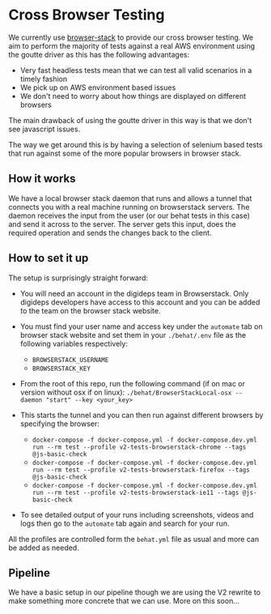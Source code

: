 # Cross Browser Testing

We currently use [browser-stack] to provide our cross browser testing. We aim to perform the majority of tests against a real AWS environment using the goutte driver
as this has the following advantages:

- Very fast headless tests mean that we can test all valid scenarios in a timely fashion
- We pick up on AWS environment based issues
- We don't need to worry about how things are displayed on different browsers

The main drawback of using the goutte driver in this way is that we don't see javascript issues.

The way we get around this is by having a selection of selenium based tests that run against some of the more popular browsers in browser stack.

## How it works

We have a local browser stack daemon that runs and allows a tunnel that connects you with a real machine running
on browserstack servers. The daemon receives the input from the user (or our behat tests in this case) and send it across to the server.
The server gets this input, does the required operation and sends the changes back to the client.

## How to set it up

The setup is surprisingly straight forward:

- You will need an account in the digideps team in Browserstack. Only digideps developers have access to this account
and you can be added to the team on the browser stack website.

- You must find your user name and access key under the `automate` tab on browser stack website and set them in your
`./behat/.env` file as the following variables respectively:
    - `BROWSERSTACK_USERNAME`
    - `BROWSERSTACK_KEY`
- From the root of this repo, run the following command (if on mac or version without osx if on linux):
`./behat/BrowserStackLocal-osx --daemon "start" --key <your_key>`

- This starts the tunnel and you can then run against different browsers by specifying the browser:
    - `docker-compose -f docker-compose.yml -f docker-compose.dev.yml run --rm test --profile v2-tests-browserstack-chrome --tags @js-basic-check`
    - `docker-compose -f docker-compose.yml -f docker-compose.dev.yml run --rm test --profile v2-tests-browserstack-firefox --tags @js-basic-check`
    - `docker-compose -f docker-compose.yml -f docker-compose.dev.yml run --rm test --profile v2-tests-browserstack-ie11 --tags @js-basic-check`

- To see detailed output of your runs including screenshots, videos and logs then go to the `automate` tab again
and search for your run.

All the profiles are controlled form the `behat.yml` file as usual and more can be added as needed.


## Pipeline

We have a basic setup in our pipeline though we are using the V2 rewrite to make something more concrete that we can use.
More on this soon...

[browser-stack]: https://www.browserstack.com/browser
